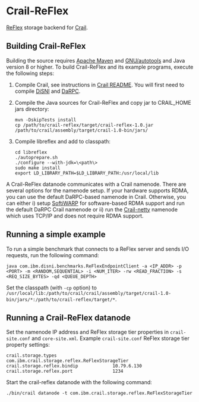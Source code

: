 # Crail-ReFlex

[ReFlex](https://github.com/stanford-mast/reflex) storage backend for [Crail](https://github.com/zrlio/crail).


## Building Crail-ReFlex

Building the source requires [Apache Maven](http://maven.apache.org/) and [GNU/autotools](http://www.gnu.org/software/autoconf/autoconf.html) and Java version 8 or higher.
To build Crail-ReFlex and its example programs, execute the following steps:

1. Compile Crail, see instructions in [Crail README](https://github.com/zrlio/crail). You will first need to compile [DiSNI](https://github.com/zrlio/disni) and [DaRPC](https://github.com/zrlio/darpc).

2. Compile the Java sources for Crail-ReFlex and copy jar to CRAIL\_HOME jars directory: 

   ```
   mvn -DskipTests install
   cp /path/to/crail-reflex/target/crail-reflex-1.0.jar /path/to/crail/assembly/target/crail-1.0-bin/jars/
   ```

3. Compile libreflex and add to classpath: 
   
   ```
   cd libreflex 
   ./autoprepare.sh
   ./configure --with-jdk=\<path\>
   sudo make install
   export LD_LIBRARY_PATH=$LD_LIBRARY_PATH:/usr/local/lib
   ```

A Crail-ReFlex datanode communicates with a Crail namenode. There are several options for the namenode setup. If your hardware supports RDMA, you can use the default DaRPC-based namenode in Crail. Otherwise, you can either i) setup [SoftiWARP](https://github.com/zrlio/softiwarp) for software-based RDMA support and run the default DaRPC Crail namenode or ii) run the [Crail-netty](https://github.com/zrlio/crail-netty) namenode which uses TCP/IP and does not require RDMA support.


## Running a simple example

To run a simple benchmark that connects to a ReFlex server and sends I/O requests, run the following command:

   ```
   java com.ibm.disni.benchmarks.ReFlexEndpointClient -a <IP_ADDR> -p <PORT> -m <RANDOM,SEQUENTIAL> -i <NUM_ITER> -rw <READ_FRACTION> -s <REQ_SIZE_BYTES> -qd <QUEUE_DEPTH>
   ```

Set the classpath (with `-cp` option) to
`/usr/local/lib:/path/to/crail/crail/assembly/target/crail-1.0-bin/jars/*:/path/to/crail-reflex/target/*`. 


## Running a Crail-ReFlex datanode

Set the namenode IP address and ReFlex storage tier properties in `crail-site.conf` and `core-site.xml`. 
Example `crail-site.conf` ReFlex storage tier property settings:

   ```
   crail.storage.types                     com.ibm.crail.storage.reflex.ReFlexStorageTier
   crail.storage.reflex.bindip             10.79.6.130
   crail.storage.reflex.port               1234
   ```

Start the crail-reflex datanode with the following command:

   ```
   ./bin/crail datanode -t com.ibm.crail.storage.reflex.ReFlexStorageTier 
   ```
